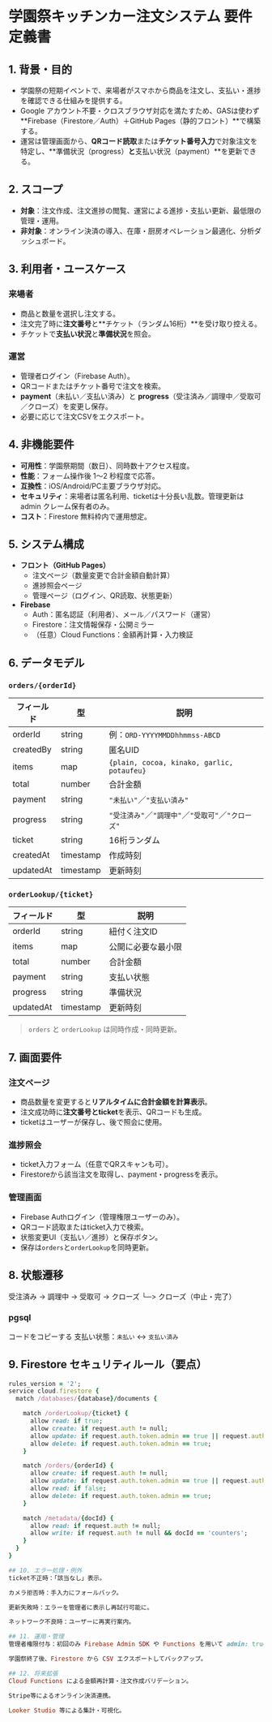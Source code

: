 # 学園祭キッチンカー注文システム 要件定義書

## 1. 背景・目的
- 学園祭の短期イベントで、来場者がスマホから商品を注文し、支払い・進捗を確認できる仕組みを提供する。
- Google アカウント不要・クロスブラウザ対応を満たすため、GASは使わず **Firebase（Firestore／Auth）＋GitHub Pages（静的フロント）**で構築する。
- 運営は管理画面から、**QRコード読取**または**チケット番号入力**で対象注文を特定し、**準備状況（progress）**と**支払い状況（payment）**を更新できる。

## 2. スコープ
- **対象**：注文作成、注文進捗の閲覧、運営による進捗・支払い更新、最低限の管理・運用。
- **非対象**：オンライン決済の導入、在庫・厨房オペレーション最適化、分析ダッシュボード。

## 3. 利用者・ユースケース

### 来場者
- 商品と数量を選択し注文する。
- 注文完了時に**注文番号**と**チケット（ランダム16桁）**を受け取り控える。
- チケットで**支払い状況**と**準備状況**を照会。

### 運営
- 管理者ログイン（Firebase Auth）。
- QRコードまたはチケット番号で注文を検索。
- **payment**（未払い／支払い済み）と **progress**（受注済み／調理中／受取可／クローズ）を変更し保存。
- 必要に応じて注文CSVをエクスポート。

## 4. 非機能要件
- **可用性**：学園祭期間（数日）、同時数十アクセス程度。
- **性能**：フォーム操作後 1〜2 秒程度で応答。
- **互換性**：iOS/Android/PC主要ブラウザ対応。
- **セキュリティ**：来場者は匿名利用、ticketは十分長い乱数。管理更新は admin クレーム保有者のみ。
- **コスト**：Firestore 無料枠内で運用想定。

## 5. システム構成
- **フロント（GitHub Pages）**
  - 注文ページ（数量変更で合計金額自動計算）
  - 進捗照会ページ
  - 管理ページ（ログイン、QR読取、状態更新）
- **Firebase**
  - Auth：匿名認証（利用者）、メール／パスワード（運営）
  - Firestore：注文情報保存・公開ミラー
  - （任意）Cloud Functions：金額再計算・入力検証

## 6. データモデル

### `orders/{orderId}`
| フィールド | 型 | 説明 |
|---|---|---|
| orderId | string | 例：`ORD-YYYYMMDDhhmmss-ABCD` |
| createdBy | string | 匿名UID |
| items | map<number> | `{plain, cocoa, kinako, garlic, potaufeu}` |
| total | number | 合計金額 |
| payment | string | `"未払い"`／`"支払い済み"` |
| progress | string | `"受注済み"`／`"調理中"`／`"受取可"`／`"クローズ"` |
| ticket | string | 16桁ランダム |
| createdAt | timestamp | 作成時刻 |
| updatedAt | timestamp | 更新時刻 |

### `orderLookup/{ticket}`
| フィールド | 型 | 説明 |
|---|---|---|
| orderId | string | 紐付く注文ID |
| items | map<number> | 公開に必要な最小限 |
| total | number | 合計金額 |
| payment | string | 支払い状態 |
| progress | string | 準備状況 |
| updatedAt | timestamp | 更新時刻 |

> `orders` と `orderLookup` は同時作成・同時更新。

## 7. 画面要件

### 注文ページ
- 商品数量を変更すると**リアルタイムに合計金額を計算表示**。
- 注文成功時に**注文番号とticket**を表示、QRコードも生成。
- ticketはユーザーが保存し、後で照会に使用。

### 進捗照会
- ticket入力フォーム（任意でQRスキャンも可）。
- Firestoreから該当注文を取得し、payment・progressを表示。

### 管理画面
- Firebase Authログイン（管理権限ユーザーのみ）。
- QRコード読取またはticket入力で検索。
- 状態変更UI（支払い／進捗）と保存ボタン。
- 保存は`orders`と`orderLookup`を同時更新。

## 8. 状態遷移
受注済み → 調理中 → 受取可 → クローズ
└─> クローズ（中止・完了）

### pgsql
コードをコピーする
支払い状態：`未払い` ↔ `支払い済み`

## 9. Firestore セキュリティルール（要点）
```ruby
rules_version = '2';
service cloud.firestore {
  match /databases/{database}/documents {

    match /orderLookup/{ticket} {
      allow read: if true;
      allow create: if request.auth != null;
      allow update: if request.auth.token.admin == true || request.auth.token.staff == true;
      allow delete: if request.auth.token.admin == true;
    }

    match /orders/{orderId} {
      allow create: if request.auth != null;
      allow update: if request.auth.token.admin == true || request.auth.token.staff == true;
      allow read: if false;
      allow delete: if request.auth.token.admin == true;
    }

    match /metadata/{docId} {
      allow read: if request.auth != null;
      allow write: if request.auth != null && docId == 'counters';
    }
  }
}

## 10. エラー処理・例外
ticket不正時：「該当なし」表示。

カメラ拒否時：手入力にフォールバック。

更新失敗時：エラーを管理者に表示し再試行可能に。

ネットワーク不良時：ユーザーに再実行案内。

## 11. 運用・管理
管理者権限付与：初回のみ Firebase Admin SDK や Functions を用いて admin: true 付与。

学園祭終了後、Firestore から CSV エクスポートしてバックアップ。

## 12. 将来拡張
Cloud Functions による金額再計算・注文作成バリデーション。

Stripe等によるオンライン決済連携。

Looker Studio 等による集計・可視化。